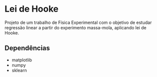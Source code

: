 # Lei de Hooke
Projeto de um trabalho de Física Experimental com o objetivo de estudar regressão linear a partir do experimento massa-mola, aplicando lei de Hooke.  

## Dependências
- matplotlib
- numpy
- sklearn
